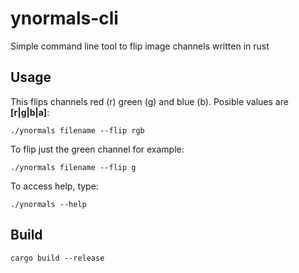 # ynormals-cli
Simple command line tool to flip image channels written in rust

## Usage
This flips channels red (r) green (g) and blue (b). Posible values are **[r|g|b|a]**:
```
./ynormals filename --flip rgb
```

To flip just the green channel for example:
```
./ynormals filename --flip g
```
To access help, type:
```
./ynormals --help
```

## Build
```
cargo build --release
```

